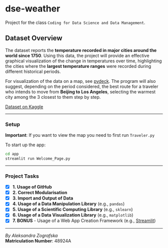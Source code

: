 # dse-weather

Project for the class `Coding for Data Science and Data Management`.

## Dataset Overview

The dataset reports the **temperature recorded in major cities around the world since 1750**. Using this data, the project will provide an effective graphical visualization of the change in temperatures over time, highlighting the cities where the **largest temperature ranges** were recorded during different historical periods.

For visualization of the data on a map, see [pydeck](https://deckgl.readthedocs.io/en/latest/). The program will also suggest, depending on the period considered, the best route for a traveler who intends to move from **Beijing to Los Angeles**, selecting the warmest city among the 3 closest to them step by step.

[Dataset on Kaggle](https://kaggle.com/datasets/berkeleyearth/climate-change-earth-surface-temperature-data)

---

### Setup

**Important**: If you want to view the map you need to first run `Traveler.py`

To start up the app:

```sh
cd app
streamlit run Welcome_Page.py
```

---

### Project Tasks

- [x] **1. Usage of GitHub**
- [x] **2. Correct Modularisation**
- [x] **3. Import and Output of Data**
- [x] **4. Usage of a Data Manipulation Library** (e.g., `pandas`)
- [x] **5. Usage of a Scientific Computing Library** (e.g., `sklearn`)
- [x] **6. Usage of a Data Visualization Library** (e.g., `matplotlib`)
- [x] **7. BONUS** - Usage of a Web App Creation Framework (e.g., [Streamlit](https://streamlit.io/))

---

_By Aleksandra Zografska_  
**Matriculation Number**: 48924A
